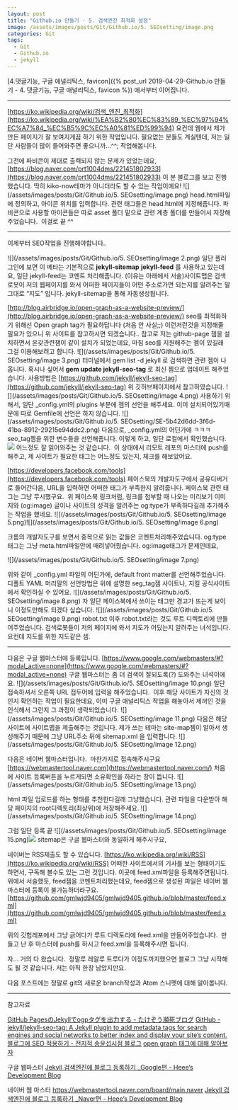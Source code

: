 ```yaml
---
layout: post
title: "Github.io 만들기 - 5. 검색엔진 최적화 설정"
image: /assets/images/posts/Git/Github.io/5. SEOsetting/image.png
categories: Git
tags:
  - Git
  - Github.io
  - jekyll
---
```


[4.댓글기능, 구글 애널리틱스, favicon]({% post_url 2019-04-29-Github.io 만들기 - 4. 댓글기능, 구글 애널리틱스, favicon %}) 에서부터 이어집니다.

---



 [https://ko.wikipedia.org/wiki/검색_엔진_최적화](https://ko.wikipedia.org/wiki/%EA%B2%80%EC%83%89_%EC%97%94%EC%A7%84_%EC%B5%9C%EC%A0%81%ED%99%94)
요컨데 웹에서 제가 만든 페이지가 잘 보여지게끔 하기 위한 작업입니다.
필요없는 분들도 계실텐데, 저는 일단 사람들이 많이 들어와주면 좋으니까…^^; 작업해봅니다.

그전에 파비콘이 제대로 출력되지 않는 문제가 있었는데요,
 [https://blog.naver.com/prt1004dms/221451802933](https://blog.naver.com/prt1004dms/221451802933)
이 분 블로그를 보고 진행했습니다.
딱히 kiko-now테마가 아니더라도 할 수 있는 작업이에요!
![](/assets/images/posts/Git/Github.io/5. SEOsetting/image.png)
head.html파일에 정의하고, 아이콘 위치를 입력합니다.
관련 태그들은 head.html에 지정해줍니다.
파비콘으로 사용할 아이콘들은 따로 asset 폴더 밑으로 관련 계층 폴더를 만들어서 저장해주었습니다.
​
이걸로 끝 ^^

- - - -
이제부터 SEO작업을 진행해야합니다..

![](/assets/images/posts/Git/Github.io/5. SEOsetting/image 2.png)
일단 플러그인에 보면 이 메타는 기본적으로
**jekyll-sitemap**
**jekyll-feed**
를 사용하고 있는데요,
일단 jekyll-feed는 코멘트 처리해줍니다. (이유는 아래에서 서술)
​
사이트맵은 검색로봇이 저의 웹페이지를 와서 어떠한 페이지들이 어떤 주소로가면 되는지를 알려주는 말그대로 “지도” 입니다.
jekyll-sitemap을 통해 자동생성됩니다.
​

 [http://blog.airbridge.io/open-graph-as-a-website-preview/](http://blog.airbridge.io/open-graph-as-a-website-preview/)
seo를 최적화하기 위해선  Open graph tag가 필요하답니다 (처음 안 사실;;)
이런저런것을 지정해줄 필요가 있으니 위 사이트를 참고하시면 되겠습니다..
​
참고로 저는  github-page 젬을 설치하면서 온갖관련잼이 같이 설치가 되었는데요,
마침 seo를 지원해주는 젬이 있길래 그걸 이용해보려고 합니다.
![](/assets/images/posts/Git/Github.io/5. SEOsetting/image 3.png)
터미널에서 gem list -d jekyll 로 검색하면 관련 젬이 나옵니다.
혹시나 싶어서 **gem update jekyll-seo-tag** 로 최신 젬으로 업데이트 해주었습니다.
사용방법은
 [https://github.com/jekyll/jekyll-seo-tag](https://github.com/jekyll/jekyll-seo-tag)
위 깃허브페이지에서 참고하였습니다.
​
![](/assets/images/posts/Git/Github.io/5. SEOsetting/image 4.png)
사용하기 위해서, 일단 _config.yml의 plugins 부분에 젬의 선언을 해주세요.
이미 설치되어있기때문에 따로 Gemfile에 선언은 하지 않습니다.
![](/assets/images/posts/Git/Github.io/5. SEOsetting/SE-5b42d6dd-3f6d-41ba-8912-29215e94ddc2.png)
다음으로, _config.yml의 어딘가에 ㅋㅋㅋ
seo_tag젬을 위한 변수들을 선언해줍니다.
​
이렇게 하고, 일단 로컬에서 확인했습니다.
![](5.%20%E1%84%80%E1%85%A5%E1%86%B7%E1%84%89%E1%85%A2%E1%86%A8%E1%84%8B%E1%85%A6%E1%86%AB%E1%84%8C%E1%85%B5%E1%86%AB%20%E1%84%8E%E1%85%AC%E1%84%8C%E1%85%A5%E1%86%A8%E1%84%92%E1%85%AA%20%E1%84%89%E1%85%A5%E1%86%AF%E1%84%8C%E1%85%A5%E1%86%BC/image%205.png)
어느정도 잘 읽어와주는 것 같습니다.
​
이 상태에서 리모트 레포의 마스터에 push를 해주고,
제 사이트가 필요한 태그는 어느정도 있는지, 체크를 해보았어요.

 [https://developers.facebook.com/tools](https://developers.facebook.com/tools)
페이스북의 개발자도구에서 공유디버거로 들어간다음, URL을 입력하면 어떠한 태그가 부족한지 알려줍니다.
페이스북 관련 태그는 그냥 무시했구요.
​
위 페이스북 링크처럼, 링크를 첨부할 때 나오는 미리보기 이미지와 (og:image) 글이나 사이트의 성격을 알려주는
og:type가 부족하다길래 추가해주는 작업을 했네요.
![](/assets/images/posts/Git/Github.io/5. SEOsetting/image 5.png)![](/assets/images/posts/Git/Github.io/5. SEOsetting/image 6.png)

크롬의 개발자도구를 보면서 중복으로 읽는 값들은 코멘트처리해주었습니다.
og:type태그는 그냥 meta.html파일안에 때려넣어줬습니다.
og:image태그가 문제인데요,

![](/assets/images/posts/Git/Github.io/5. SEOsetting/image 7.png)

위와 같이 _config.yml 파일의 어딘가에, default front matter를 선언해주었습니다.
디폴트 YAML 머리말의 선언방법은 위에 설명한 seg_tag젬 사이트나, 지킬 공식사이트에서 확인하실 수 있어요.
![](/assets/images/posts/Git/Github.io/5. SEOsetting/image 8.png)
자 일단 페이스북에서 쓰이는 태그만 경고가 뜨는게 보이니 이정도만해도 되겠다 싶습니다.
![](/assets/images/posts/Git/Github.io/5. SEOsetting/image 9.png)
robot.txt
이후 robot.txt라는 것도 루트 디렉토리에 만들어주었습니다.
검색로봇들이 저의 페이지에 와서 지도가 어딨는지 알려주는 녀석입니다.
요컨데 지도를 위한 지도같은 셈.

- - - -
다음은 구글 웹마스터에 등록입니다.
 [https://www.google.com/webmasters/#?modal_active=none](https://www.google.com/webmasters/#?modal_active=none)
구글 웹마스터는 좀 더 검색이 잘되도록(?) 도와주는 녀석이에요.
![](/assets/images/posts/Git/Github.io/5. SEOsetting/image 10.png)
일단 접속하셔서 오른쪽 URL 접두어에 입력을 해주었습니다.
​
이후 해당 사이트가 자신의 것인지 확인하는 작업이 필요한데요,
이미 구글 애널리틱스 작업을 해놓아서 제꺼인 것을 인식해서 그런지 그 과정이 생략되었습니다.
![](/assets/images/posts/Git/Github.io/5. SEOsetting/image 11.png)
다음은 해당 사이트에 사이트맵을 제출해주는 것입니다.
제가 쓰는 테마는 site-map젬이 알아서 생성해주기 때문에 그냥 URL주소 뒤에 sitemap.xml 을 입력합니다.
![](/assets/images/posts/Git/Github.io/5. SEOsetting/image 12.png)

다음은 네이버 웹마스터입니다.
​
마찬가지로 접속해주시구요
 [https://webmastertool.naver.com](https://webmastertool.naver.com/)
처음에 사이트 등록버튼을 누르게되면 소유확인을 하라는 창이 뜹니다.
![](/assets/images/posts/Git/Github.io/5. SEOsetting/image 13.png)

html  파일 업로드를 하는 형태를 추천한다길래 그냥했습니다.
관련 파일을 다운받아 해당 페이지의 root디렉토리(최상위)에 저장해주세요.
![](/assets/images/posts/Git/Github.io/5. SEOsetting/image 14.png)

그럼 일단 등록 끝
![](/assets/images/posts/Git/Github.io/5. SEOsetting/image 15.png)![](5.%20%E1%84%80%E1%85%A5%E1%86%B7%E1%84%89%E1%85%A2%E1%86%A8%E1%84%8B%E1%85%A6%E1%86%AB%E1%84%8C%E1%85%B5%E1%86%AB%20%E1%84%8E%E1%85%AC%E1%84%8C%E1%85%A5%E1%86%A8%E1%84%92%E1%85%AA%20%E1%84%89%E1%85%A5%E1%86%AF%E1%84%8C%E1%85%A5%E1%86%BC/image%2016.png)
sitemap은 구글 웹마스터와 동일하게 해주시구요,

네이버는 RSS제출도 할 수 있습니다.
 [https://ko.wikipedia.org/wiki/RSS](https://ko.wikipedia.org/wiki/RSS)
 어떠한 사이트에서의 기사를 보는 형태이기도 하면서, 구독해 볼수도 있는 그런 것입니다.
이곳에 feed.xml파일을 등록해주면됩니다.
​
위에서 서술했듯, feed젬을 코멘트처리했는데요, feed젬으로 생성된 파일은 네이버 웹마스터에 등록이 불가능하더라구요.
 [https://github.com/gmlwjd9405/gmlwjd9405.github.io/blob/master/feed.xml](https://github.com/gmlwjd9405/gmlwjd9405.github.io/blob/master/feed.xml)

위의 깃헙레포에서 그냥 긁어다가 루트 디렉토리에 feed.xml을 만들어주었습니다.
​
만들고 난 후 마스터에 push를 하시고 feed.xml을 등록해주시면 됩니다.

자… 거의 다 왔습니다.
​
정말루 레알루 트루다가 이정도까지했으면 블로그 그냥 시작해도 될 것 같습니다.
저는 아직 한창 남았지만요.

다음 포스트에는 정말로 git의 새로운 branch작성과 Atom 스니펫에 대해 알아봅니다.



- - - -


참고자료

[GitHub PagesのJekyllでogpタグを出力する - たけぞう瀕死ブログ](https://takezoe.hatenablog.com/entry/2016/07/03/104536)
[GitHub - jekyll/jekyll-seo-tag: A Jekyll plugin to add metadata tags for search engines and social networks to better index and display your site’s content.](https://github.com/jekyll/jekyll-seo-tag)
[블로그에 SEO 적용하기 - 전지적 송윤섭시점 블로그](https://tech.songyunseop.com/post/2016/09/seo-for-blog/)
[open graph 태그에 대해 알아보자](http://blog.airbridge.io/open-graph-as-a-website-preview/)

구글 웹마스터
[Jekyll 검색엔진에 블로그 등록하기 _Google편 - Heee’s Development Blog](https://gmlwjd9405.github.io/2017/10/20/include-blog-in-a-GoogleSearchEngine.html)

 네이버 웹 마스터
https://webmastertool.naver.com/board/main.naver
[Jekyll 검색엔진에 블로그 등록하기 _Naver편 - Heee’s Development Blog](https://gmlwjd9405.github.io/2017/10/21/include-blog-in-a-NaverSearchEngine.html)
